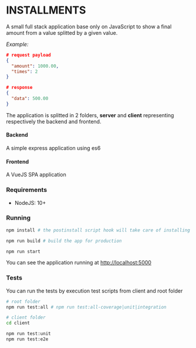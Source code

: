 # INSTALLMENTS

A small full stack application base only on JavaScript to show a final amount from a value splitted by a given value.

_Example:_
```json
# request payload
{
  "amount": 1000.00,
  "times": 2
}

# response
{
  "data": 500.00
}
```

The application is splitted in 2 folders, **server** and **client** representing respectively the backend and frontend.

#### Backend
A simple express application using es6

#### Frontend
A VueJS SPA application

### Requirements

- NodeJS: 10+

### Running
```bash
npm install # the postinstall script hook will take care of installing frontend dependencies

npm run build # build the app for production

npm run start
```

You can see the application running at [http://localhost:5000](http://localhost:5000)


### Tests
You can run the tests by execution test scripts from client and root folder

```bash
# root folder
npm run test:all # npm run test:all-coverage|unit|integration

# client folder
cd client

npm run test:unit
npm run test:e2e
```
